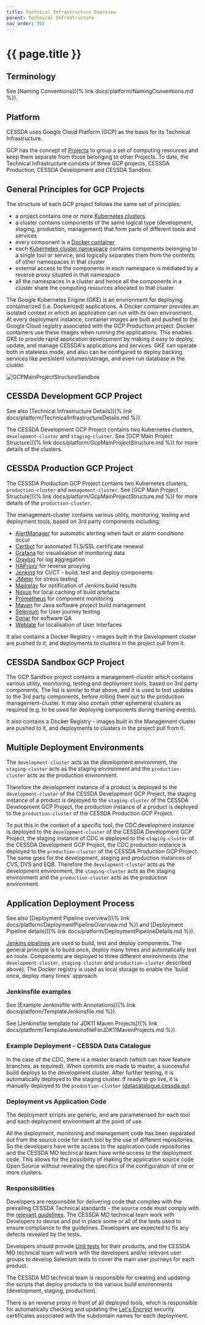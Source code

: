 ```yaml
---
title: Technical Infrastructure Overview
parent: Technical Infrastructure
nav_order: 302
---
```


# {{ page.title }}

## Terminology

See [Naming Conventions]({% link docs/platform/NamingConventions.md %}).

## Platform

CESSDA uses Google Cloud Platform (GCP) as the basis for its Technical Infrastructure.

GCP has the concept of [Projects](https://cloud.google.com/docs/overview/) to group a set of
 computing resources and keep them separate from those belonging to other Projects. To date, the
  Technical Infrastructure consists of three GCP projects, CESSDA Production, CESSDA Development and CESSDA Sandbox.

## General Principles for GCP Projects

The structure of each GCP project follows the same set of principles:

- a project contains one or more
 [Kubernetes clusters](https://kubernetes.io/docs/concepts/overview/components/)
- a cluster contains components of the same logical type (development, staging, production,
 management) that form parts of different tools and services
- every component is a
 [Docker container](https://www.docker.com/resources/what-container)
- each [Kubernetes cluster namespace](https://kubernetes.io/docs/concepts/overview/working-with-objects/namespaces/)
 contains components belonging to a single tool or service, and logically separates them from the
  contents of other namespaces in that cluster
- external access to the components in each namespace is mediated by a reverse proxy situated in
 that namespace
- all the namespaces in a cluster and hence all the components in a cluster share the computing
 resources allocated to that cluster

The Google Kubernetes Engine (GKE) is an environment for deploying containerized (i.e. Dockerized)
 applications. A Docker container provides an isolated context in which an application can run
  with its own environment. At every deployment instance, container images are built and pushed to
   the Google Cloud registry associated with the GCP Production project. Docker containers use
    these images when running the applications. This enables GKE to provide rapid application
     development by making it easy to deploy, update, and manage CESSDA's applications and
      services. GKE can operate both in stateless mode, and also can be configured to deploy
       backing services like persistent volumes/storage, and even run database in the cluster.

![GCPMainProjectStructureSandbox](../../assets/GCPMainProjectStructureSandbox.png)

## CESSDA Development GCP Project

See also [Technical Infrastructure Details]({% link docs/platform/TechnicalInfrastructureDetails.md %}).

The CESSDA Development GCP Project contains two Kubernetes clusters, `development-cluster` and
 `staging-cluster`. See [GCP Main Project Structure]({% link docs/platform/GcpMainProjectStructure.md %}) for more details
  of the clusters.

## CESSDA Production GCP Project

The CESSDA Production GCP Project contains two Kubernetes clusters, `production-cluster` and
 `management-cluster`. See [GCP Main Project Structure]({% link docs/platform/GcpMainProjectStructure.md %}) for more
  details of the `production-cluster`.

The management-cluster contains various utility, monitoring, testing and deployment tools, based
 on 3rd party components including:

- [AlertManager]( https://prometheus.io/docs/alerting/alertmanager/) for automatic alerting when
 fault or alarm conditions occur
- [Certbot](https://certbot.eff.org/) for automated TLS/SSL certificate renewal
- [Grafana](https://grafana.com/) for visualisation of monitoring data
- [Graylog](https://www.graylog.org/) for log aggregation
- [HAProxy](http://www.haproxy.org/) for reverse proxying
- [Jenkins](https://jenkins.io/) for CI/CT - build, test and deploy components
- [JMeter](https://jmeter.apache.org/) for stress testing
- [Mailrelay](https://mailrelay.com/en) for notification of Jenkins build results
- [Nexus](https://www.sonatype.com/product-nexus-repository) for local caching of build artefacts
- [Prometheus](https://prometheus.io/) for component monitoring
- [Maven](https://maven.apache.org/) for Java software project build management
- [Selenium](https://www.seleniumhq.org/) for User journey testing
- [Sonar](https://en.wikipedia.org/wiki/Sonar)  for software QA
- [Weblate](https://weblate.org/) for localisation of User Interfaces

It also contains a Docker Registry - images built in the Development cluster are pushed to it, and
 deployments to clusters in the project pull from it.

## CESSDA Sandbox GCP Project

The GCP Sandbox project contains a management-cluster which contains various utility, monitoring,
 testing and deployment tools, based on 3rd party components. The list is similar to that above,
  and it is used to test updates to the 3rd party components, before rolling them out to the
   production management-cluster. It may also contain other ephemeral clusters as required (e.g.
    to be used for deploying components during training events).

It also contains a Docker Registry - images built in the Management cluster are pushed to it, and
 deployments to clusters in the project pull from it.

## Multiple Deployment Environments

The `development-cluster` acts as the development environment, the `staging-cluster` acts as the
 staging environment and the `production-cluster` acts as the production environment.

Therefore the development instance of a product is deployed to the `development-cluster` of the
 CESSDA Development GCP Project, the staging instance of a product is deployed to the
  `staging-cluster` of the CESSDA Development GCP Project, the production instance of a product is
   deployed to the `production-cluster` of the CESSDA Production GCP Project.

To put this in the context of a specific tool, the CDC development instance is deployed to the
 `development-cluster` of the CESSDA Development GCP Project, the staging instance of CDC is
  deployed to the `staging-cluster` of the CESSDA Development GCP Project, the CDC production
   instance is deployed to the `production-cluster` of the CESSDA Production GCP Project. The same
    goes for the development, staging and production instances of CVS, DVS and EQB. Therefore the
     `development-cluster` acts as the development environment, the `staging-cluster` acts as the
      staging environment and the `production-cluster` acts as the production environment.

## Application Deployment Process

See also [Deployment Pipeline overview]({% link docs/platform/DeploymentPipelineOverview.md %}) and
 [Deployment Pipeline details]({% link docs/platform/DeploymentPipelineDetails.md %}).

[Jenkins pipelines](https://jenkins.io/doc/book/pipeline/) are used to build, test and deploy
 components. The general principle is to build once, deploy many times and automatically test en
  route. Components are deployed to three different environments (the `development-cluster`,
   `staging-cluster` and `production-cluster` described above). The Docker registry is used as
    local storage to enable the 'build once, deploy many times' approach.

### Jenkinsfile examples

See [Example Jenkinsfile with Annotations]({% link docs/platform/TemplateJenkinsfile.md %}).

See [Jenkinsfile template for JDK11 Maven Projects]({% link docs/platform/TemplateJenkinsfileForJDK11MavenProjects.md %}).

### Example Deployment - CESSDA Data Catalogue

In the case of the CDC, there is a master branch (which can have feature branches, as required).
 When commits are made to master, a successful build deploys to the development cluster. After further
   testing, it is automatically deployed to the staging cluster. If ready to go
     live, it is manually deployed to the `production-cluster`
     ([datacatalogue.cessda.eu](https://datacatalogue.cessda.eu/)).

### Deployment vs Application Code

The deployment scripts are generic, and are parameterised for each tool and each deployment
 environment at the point of use.

All the deployment, monitoring and management code has been separated out from the source code for
 each tool by the use of different repositories. So the developers have write access to the
  application code repositories and the CESSDA MO technical team have write access to the
   deployment code. This allows for the possibility of making the application source code Open
    Source without revealing the specifics of the configuration of one or more clusters.

### Responsibilities

Developers are responsible for delivering code that complies with the prevailing CESSDA Technical
 standards - the source code must comply with the
 [relevant guidelines](https://bitbucket.org/cessda/cessda.guidelines.public/src/master/).
  The CESSDA MO technical team work with Developers to devise and put in place some or all of the
   tests used to ensure compliance to the guidelines. Developers are expected to fix any defects
    revealed by the tests.

Developers should provide [Unit tests](https://en.wikipedia.org/wiki/Unit_testing) for their
 products, and the CESSDA MO technical team will work with the developers and/or relevant user
  groups to develop Selenium tests to cover the main user journeys for each product.  

The CESSDA MO technical team is responsible for creating and updating the scripts that deploy
 products to the various build environments (development, staging, production).

There is an reverse proxy in front of all deployed tools, which is responsible for automatically
 checking and updating the [Let's Encrypt](https://letsencrypt.org/) security certificates
  associated with the subdomain names for each deployment.
